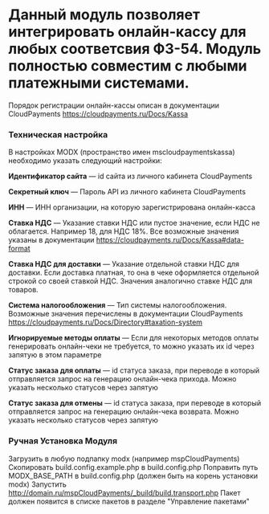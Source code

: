 # Данный модуль позволяет интегрировать онлайн-кассу для любых соответсвия ФЗ-54. Модуль полностью совместим с любыми платежными системами.
Порядок регистрации онлайн-кассы описан в документации CloudPayments https://cloudpayments.ru/Docs/Kassa

### Техническая настройка
В настройках MODX (пространство имен mscloudpaymentskassa) необходимо указать следующий настройки:

**Идентификатор сайта** — id сайта из личного кабинета CloudPayments

**Секретный ключ** — Пароль API из личного кабинета CloudPayments

**ИНН** — ИНН организации, на которую зарегистрирована онлайн-касса

**Ставка НДС** — Указание ставки НДС или пустое значение, если НДС не облагается. Например 18, для НДС 18%. Все возможные значения указаны в документации https://cloudpayments.ru/Docs/Kassa#data-format

**Ставка НДС для доставки** — Указание отдельной ставки НДС для доставки. Если доставка платная, то она в чеке оформляется отдельной строкой со своей ставкой НДС. Значения аналогично ставке НДС для товаров.

**Система налогообложения** — Тип системы налогообложения. Возможные значения перечислены в документации CloudPayments https://cloudpayments.ru/Docs/Directory#taxation-system

**Игнорируемые методы оплаты** — Если для некоторых методов оплаты генерировать онлайн-чеки не требуется, то можно указать их id через запятую в этом параметре

**Статус заказа для оплаты** — id статуса заказа, при переводе в который отправляется запрос на генерацию онлайн-чека прихода. Можно указать несколько статусов через запятую

**Статус заказа для отмены** — id статуса заказа, при переводе в который отправляется запрос на генерацию онлайн-чека возврата. Можно указать несколько статусов через запятую


### Ручная Установка Модуля

Загрузить в любую подпапку modx (например mspCloudPayments)
Скопировать build.config.example.php в build.config.php
Поправить путь MODX_BASE_PATH в build.config.php (должен быть на корень установки modx)
Запустить http://domain.ru/mspCloudPayments/_build/build.transport.php
Пакет должен появится в списке пакетов в разделе "Управление пакетами"

